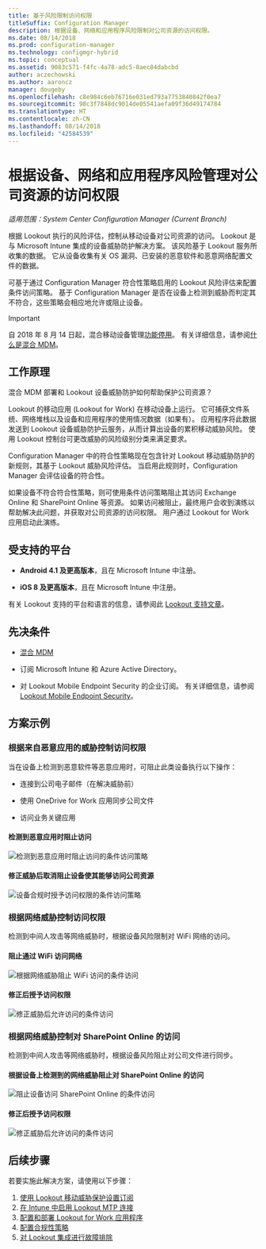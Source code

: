 ```yaml
---
title: 基于风险限制访问权限
titleSuffix: Configuration Manager
description: 根据设备、网络和应用程序风险限制对公司资源的访问权限。
ms.date: 08/14/2018
ms.prod: configuration-manager
ms.technology: configmgr-hybrid
ms.topic: conceptual
ms.assetid: 9083c571-f4fc-4a78-adc5-8aec84dabcbd
author: aczechowski
ms.author: aaroncz
manager: dougeby
ms.openlocfilehash: c8e984c6eb76716e031ed793a7753840842f0ea7
ms.sourcegitcommit: 98c3f7848dc9014de05541aefa09f36d49174784
ms.translationtype: HT
ms.contentlocale: zh-CN
ms.lasthandoff: 08/14/2018
ms.locfileid: "42584539"
---
```

# <a name="manage-access-to-company-resource-based-on-device-network-and-application-risk"></a>根据设备、网络和应用程序风险管理对公司资源的访问权限

*适用范围：System Center Configuration Manager (Current Branch)*

根据 Lookout 执行的风险评估，控制从移动设备对公司资源的访问。 Lookout 是与 Microsoft Intune 集成的设备威胁防护解决方案。 该风险基于 Lookout 服务所收集的数据。 它从设备收集有关 OS 漏洞、已安装的恶意软件和恶意网络配置文件的数据。 

可基于通过 Configuration Manager 符合性策略启用的 Lookout 风险评估来配置条件访问策略。 基于 Configuration Manager 是否在设备上检测到威胁而判定其不符合，这些策略会相应地允许或阻止设备。

> [!Important]  
> 自 2018 年 8 月 14 日起，混合移动设备管理[功能停用](/sccm/core/plan-design/changes/deprecated/removed-and-deprecated-cmfeatures)。 有关详细信息，请参阅[什么是混合 MDM](/sccm/mdm/understand/hybrid-mobile-device-management)。<!--Intune feature 2683117-->  



## <a name="how-does-it-work"></a>工作原理

混合 MDM 部署和 Lookout 设备威胁防护如何帮助保护公司资源？

Lookout 的移动应用 (Lookout for Work) 在移动设备上运行。 它可捕获文件系统、网络堆栈以及设备和应用程序的使用情况数据（如果有）。 应用程序将此数据发送到 Lookout 设备威胁防护云服务，从而计算出设备的累积移动威胁风险。 使用 Lookout 控制台可更改威胁的风险级别分类来满足要求。  

Configuration Manager 中的符合性策略现在包含针对 Lookout 移动威胁防护的新规则，其基于 Lookout 威胁风险评估。 当启用此规则时，Configuration Manager 会评估设备的符合性。

如果设备不符合符合性策略，则可使用条件访问策略阻止其访问 Exchange Online 和 SharePoint Online 等资源。 如果访问被阻止，最终用户会收到演练以帮助解决此问题，并获取对公司资源的访问权限。 用户通过 Lookout for Work 应用启动此演练。



## <a name="supported-platforms"></a>受支持的平台

- **Android 4.1 及更高版本**，且在 Microsoft Intune 中注册。  

- **iOS 8 及更高版本**，且在 Microsoft Intune 中注册。  


有关 Lookout 支持的平台和语言的信息，请参阅此 [Lookout 支持文章](https://personal.support.lookout.com/hc/articles/114094140253)。



## <a name="prerequisites"></a>先决条件

- [混合 MDM](/sccm/mdm/understand/hybrid-mobile-device-management)  

- 订阅 Microsoft Intune 和 Azure Active Directory。  

- 对 Lookout Mobile Endpoint Security 的企业订阅。 有关详细信息，请参阅 [Lookout Mobile Endpoint Security](https://www.lookout.com/products/mobile-endpoint-security)。  



## <a name="example-scenarios"></a>方案示例


### <a name="control-access-based-on-threat-from-malicious-apps"></a>根据来自恶意应用的威胁控制访问权限

当在设备上检测到恶意软件等恶意应用时，可阻止此类设备执行以下操作：

- 连接到公司电子邮件（在解决威胁前）  

- 使用 OneDrive for Work 应用同步公司文件  

- 访问业务关键应用  

#### <a name="access-blocked-when-malicious-apps-are-detected"></a>检测到恶意应用时阻止访问

![检测到恶意应用时阻止访问的条件访问策略](media/config-mgr-maliciousapps_blocked.png)

#### <a name="device-unblocked-and-is-able-to-access-company-resources-when-the-threat-is-remediated"></a>修正威胁后取消阻止设备使其能够访问公司资源

![设备合规时授予访问权限的条件访问策略](media/config-mgr-maliciousapps-unblocked.png)


### <a name="control-access-based-on-threat-to-network"></a>根据网络威胁控制访问权限

检测到中间人攻击等网络威胁时，根据设备风险限制对 WiFi 网络的访问。

#### <a name="access-to-network-through-wifi-blocked"></a>阻止通过 WiFi 访问网络

![根据网络威胁阻止 WiFi 访问的条件访问](media/config-mgr-network-wifi-blocked.png)

#### <a name="access-granted-on-remediation"></a>修正后授予访问权限

![修正威胁后允许访问的条件访问](media/config-mgr-network-wifi-unblocked.png)


### <a name="control-access-to-sharepoint-online-based-on-threat-to-network"></a>根据网络威胁控制对 SharePoint Online 的访问

检测到中间人攻击等网络威胁时，根据设备风险阻止对公司文件进行同步。

#### <a name="access-blocked-sharepoint-online-based-on-network-threat-detected-on-the-device"></a>根据设备上检测到的网络威胁阻止对 SharePoint Online 的访问

![阻止设备访问 SharePoint Online 的条件访问](media/config-mgr-network-spo-blocked.png)


#### <a name="access-granted-on-remediation"></a>修正后授予访问权限

![修正威胁后允许访问的条件访问](media/config-mgr-network-spo-unblocked.png)



## <a name="next-steps"></a>后续步骤

若要实施此解决方案，请使用以下步骤：  

1.  [使用 Lookout 移动威胁保护设置订阅](set-up-your-subscription-with-lookout.md)
2.  [在 Intune 中启用 Lookout MTP 连接](enable-lookout-connection-in-intune.md)
3.  [配置和部署 Lookout for Work 应用程序](configure-and-deploy-lookout-for-work-apps.md)
4.  [配置合规性策略](enable-device-threat-protection-rule-compliance-policy.md)
5.  [对 Lookout 集成进行故障排除](troubleshoot-lookout-integration.md)
